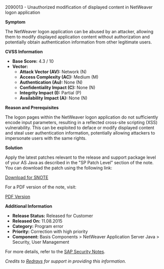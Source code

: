 2090013 - Unauthorized modification of displayed content in NetWeaver logon application

**Symptom**

The NetWeaver logon application can be abused by an attacker, allowing them to modify displayed application content without authorization and potentially obtain authentication information from other legitimate users.

**CVSS Information**

- **Base Score:** 4.3 / 10
- **Vector:** 
  - **Attack Vector (AV):** Network (N)
  - **Access Complexity (AC):** Medium (M)
  - **Authentication (Au):** None (N)
  - **Confidentiality Impact (C):** None (N)
  - **Integrity Impact (I):** Partial (P)
  - **Availability Impact (A):** None (N)

**Reason and Prerequisites**

The logon pages within the NetWeaver logon application do not sufficiently encode input parameters, resulting in a reflected cross-site scripting (XSS) vulnerability. This can be exploited to deface or modify displayed content and steal user authentication information, potentially allowing attackers to impersonate users with the same rights.

**Solution**

Apply the latest patches relevant to the release and support package level of your AS Java as described in the "SP Patch Level" section of the note. You can download the patch using the following link:

[Download for SNOTE](https://me.sap.com/note/0040000017972742017)

For a PDF version of the note, visit:

[PDF Version](https://me.sap.com/sap/support/sfm/notes/print/0002090013?language=en-US&token=4E41539A134532479EB4C626EFAD76DB)

**Additional Information**

- **Release Status:** Released for Customer
- **Released On:** 11.08.2015
- **Category:** Program error
- **Priority:** Correction with high priority
- **Component:** Basis Components > NetWeaver Application Server Java > Security, User Management

For more details, refer to the [SAP Security Notes](https://me.sap.com/securitynotes).

*Credits to [Redrays](https://redrays.io) for support in providing this information.*